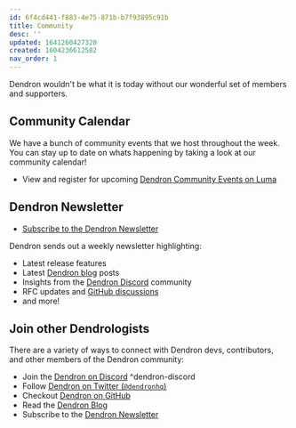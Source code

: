 ```yaml
---
id: 6f4cd441-f883-4e75-871b-b7f93895c91b
title: Community
desc: ''
updated: 1641260427320
created: 1604236612582
nav_order: 1
---
```


Dendron wouldn't be what it is today without our wonderful set of members and supporters.

## Community Calendar

We have a bunch of community events that we host throughout the week. You can stay up to date on whats happening by taking a look at our community calendar!

* View and register for upcoming [Dendron Community Events on Luma](https://link.dendron.so/luma)

## Dendron Newsletter

- [Subscribe to the Dendron Newsletter](https://link.dendron.so/newsletter)

Dendron sends out a weekly newsletter highlighting:
- Latest release features
- Latest [Dendron blog](https://blog.dendron.so) posts
- Insights from the [Dendron Discord](https://link.dendron.so/discord) community
- RFC updates and [GitHub discussions](https://link.dendron.so/6WvK)
- and more!

## Join other Dendrologists

There are a variety of ways to connect with Dendron devs, contributors, and other members of the Dendron community:

* Join the [Dendron on Discord](https://link.dendron.so/discord) ^dendron-discord
* Follow [Dendron on Twitter (`@dendronhq`)](https://link.dendron.so/twitter)
* Checkout [Dendron on GitHub](https://link.dendron.so/github)
* Read the [Dendron Blog](https://blog.dendron.so/)
* Subscribe to the [Dendron Newsletter](https://link.dendron.so/newsletter)

##